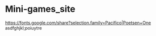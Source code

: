 # Mini-games_site
https://fonts.google.com/share?selection.family=Pacifico|Poetsen+One
asdfghjkl;poiuytre